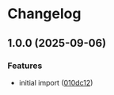 # Changelog

## 1.0.0 (2025-09-06)


### Features

* initial import ([010dc12](https://github.com/NitriKx/adguard-home-helm/commit/010dc12989b6803aff2664cb60b1121d01d98ab3))
